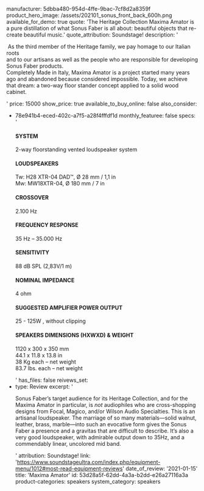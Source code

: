 manufacturer: 5dbba480-954d-4ffe-9bac-7cf8d2a8359f
product_hero_image: /assets/202101_sonus_front_back_600h.png
available_for_demo: true
quote: 'The Heritage Collection Maxima Amator is a pure distillation of what Sonus Faber is all about: beautiful objects that re-create beautiful music.'
quote_attribution: Soundstage!
description: '<p>&nbsp;As the third member of the Heritage family, we pay homage to our Italian roots<br>and to our artisans as well as the people who are responsible for developing Sonus Faber products.<br>Completely Made in Italy, Maxima Amator is a project started many years ago and abandoned because considered impossible. Today, we achieve that dream: a two-way floor stander concept applied to a solid wood cabinet.&nbsp;&nbsp;</p>'
price: 15000
show_price: true
available_to_buy_online: false
also_consider:
  - 78e941b4-eced-402c-a7f5-a28f4fffdf1d
monthly_featuree: false
specs: '<h4>SYSTEM</h4><p>2-way floorstanding vented loudspeaker system</p><h4>LOUDSPEAKERS</h4><p>Tw: H28 XTR-04 DAD™, Ø 28 mm / 1,1 in<br>Mw: MW18XTR-04, Ø 180 mm / 7 in</p><h4>CROSSOVER</h4><p>2.100 Hz</p><h4>FREQUENCY RESPONSE</h4><p>35 Hz – 35.000 Hz</p><h4>SENSITIVITY</h4><p>88 dB SPL (2,83V/1 m)</p><h4>NOMINAL IMPEDANCE</h4><p>4 ohm</p><h4>SUGGESTED AMPLIFIER POWER OUTPUT</h4><p>25 - 125W , without clipping</p><h4>SPEAKERS DIMENSIONS (HXWXD) &amp; WEIGHT</h4><p>1120 x 300 x 350 mm<br>44.1 x 11.8 x 13.8 in<br>38 Kg each – net weight<br>83.7 lbs. each – net weight</p>'
has_files: false
reivews_set:
  -
    type: Review
    excerpt: '<p>Sonus Faber’s target audience for its Heritage Collection, and for the Maxima Amator in particular, is&nbsp;<em>not</em>&nbsp;audiophiles who are cross-shopping designs from Focal, Magico, and/or Wilson Audio Specialties. This is an artisanal loudspeaker. The marriage of so many materials—solid walnut, leather, brass, marble—into such an evocative form gives the Sonus Faber a presence and a gravitas that are difficult to describe. It’s also a very good loudspeaker, with admirable output down to 35Hz, and a commendably linear, uncolored mid band.&nbsp;&nbsp;</p>'
    attribution: Soundstage!
    link: 'https://www.soundstageultra.com/index.php/equipment-menu/1012#most-read-equipment-reviews'
    date_of_review: '2021-01-15'
title: 'Maxima Amator'
id: 53d28a5f-62dd-4a3a-b2dd-e26a27116a3a
product-categories: speakers
system_category: speakers
